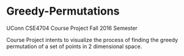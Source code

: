 # Greedy-Permutations
UConn CSE4704 Course Project
Fall 2016 Semester

Course Project intents to visualize the process of finding the greedy permutation of a set of points in 2 dimensional space.